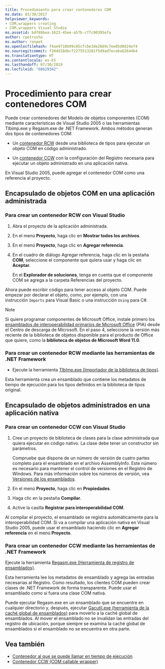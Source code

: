```yaml
---
title: Procedimiento para crear contenedores COM
ms.date: 03/30/2017
helpviewer_keywords:
- COM,wrappers creating
- COM,wrappers Visual Studio
ms.assetid: bdf89bea-1623-45ee-a57b-cf7c90395efa
author: rpetrusha
ms.author: ronpet
ms.openlocfilehash: f4ae9710b99c85cfcbe3de2669c7ee85d0d24ef4
ms.sourcegitcommit: f20dd18dbcf2275513281f5d9ad7ece6a62644b4
ms.translationtype: HT
ms.contentlocale: es-ES
ms.lasthandoff: 07/30/2019
ms.locfileid: "68629342"
---
```

# <a name="how-to-create-com-wrappers"></a>Procedimiento para crear contenedores COM

Puede crear contenedores del Modelo de objetos componentes (COM) mediante características de Visual Studio 2005 o las herramientas Tlbimp.exe y Regasm.exe de .NET Framework. Ambos métodos generan dos tipos de contenedores COM:

- Un [contenedor RCW](../../../docs/standard/native-interop/runtime-callable-wrapper.md) desde una biblioteca de tipos para ejecutar un objeto COM en código administrado.

- Un [contenedor CCW](../../../docs/standard/native-interop/com-callable-wrapper.md) con la configuración del Registro necesaria para ejecutar un objeto administrado en una aplicación nativa.

En Visual Studio 2005, puede agregar el contenedor COM como una referencia al proyecto.

## <a name="wrap-com-objects-in-a-managed-application"></a>Encapsulado de objetos COM en una aplicación administrada

### <a name="to-create-a-runtime-callable-wrapper-using-visual-studio"></a>Para crear un contenedor RCW con Visual Studio

1. Abra el proyecto de la aplicación administrada.

2. En el menú **Proyecto**, haga clic en **Mostrar todos los archivos**.

3. En el menú **Proyecto**, haga clic en **Agregar referencia**.

4. En el cuadro de diálogo Agregar referencia, haga clic en la pestaña **COM**, seleccione el componente que quiera usar y haga clic en **Aceptar**.

     En el **Explorador de soluciones**, tenga en cuenta que el componente COM se agrega a la carpeta Referencias del proyecto.

Ahora puede escribir código para tener acceso al objeto COM. Puede empezar por declarar el objeto, como, por ejemplo, con una instrucción `Imports` para Visual Basic o una instrucción `Using` para C#.

> [!NOTE]
> Si quiere programar componentes de Microsoft Office, instale primero los [ensamblados de interoperabilidad primarios de Microsoft Office](https://go.microsoft.com/fwlink/?LinkId=50479) (PIA) desde el Centro de descarga de Microsoft. En el paso 4, seleccione la versión más reciente de la biblioteca de objetos disponible para el producto de Office que quiere, como la **biblioteca de objetos de Microsoft Word 11.0**.  
  
### <a name="to-create-a-runtime-callable-wrapper-using-net-framework-tools"></a>Para crear un contenedor RCW mediante las herramientas de .NET Framework  
  
- Ejecute la herramienta [TlbImp.exe (Importador de la biblioteca de tipos)](../../../docs/framework/tools/tlbimp-exe-type-library-importer.md).  
  
 Esta herramienta crea un ensamblado que contiene los metadatos de tiempo de ejecución para los tipos definidos en la biblioteca de tipos original.  
  
## <a name="wrap-managed-objects-in-a-native-application"></a>Encapsulado de objetos administrados en una aplicación nativa  
  
### <a name="to-create-a-com-callable-wrapper-using-visual-studio"></a>Para crear un contenedor CCW con Visual Studio  
  
1. Cree un proyecto de biblioteca de clases para la clase administrada que quiera ejecutar en código nativo. La clase debe tener un constructor sin parámetros.  
  
     Compruebe que dispone de un número de versión de cuatro partes completo para el ensamblado en el archivo AssemblyInfo. Este número es necesario para mantener el control de versiones en el Registro de Windows. Para más información sobre los números de versión, vea [Versiones de los ensamblados](../../../docs/framework/app-domains/assembly-versioning.md).  
  
2. En el menú **Proyecto**, haga clic en **Propiedades**.  
  
3. Haga clic en la pestaña **Compilar**.  
  
4. Active la casilla **Registrar para interoperabilidad COM**.  
  
 Al compilar el proyecto, el ensamblado se registra automáticamente para la interoperabilidad COM. Si va a compilar una aplicación nativa en Visual Studio 2005, puede usar el ensamblado haciendo clic en **Agregar referencia** en el menú **Proyecto**.  
  
### <a name="to-create-a-com-callable-wrapper-using-net-framework-tools"></a>Para crear un contenedor CCW mediante las herramientas de .NET Framework  
  
Ejecute la herramienta [Regasm.exe (Herramienta de registro de ensamblados)](../../../docs/framework/tools/regasm-exe-assembly-registration-tool.md).  
  
Esta herramienta lee los metadatos de ensamblado y agrega las entradas necesarias al Registro. Como resultado, los clientes COM pueden crear clases de .NET Framework de forma transparente. Puede usar el ensamblado como si fuera una clase COM nativa.  
  
Puede ejecutar Regasm.exe en un ensamblado que se encuentre en cualquier directorio y, después, ejecutar [Gacutil.exe (herramienta de la caché global de ensamblados)](../../../docs/framework/tools/gacutil-exe-gac-tool.md) para moverlo a la caché global de ensamblados. Al mover el ensamblado no se invalidan las entradas del registro de ubicación, porque siempre se examina la caché global de ensamblados si el ensamblado no se encuentra en otra parte.  
  
## <a name="see-also"></a>Vea también

- [Contenedor al que se puede llamar en tiempo de ejecución](../../../docs/standard/native-interop/runtime-callable-wrapper.md)
- [Contenedor CCW (COM callable wrapper)](../../../docs/standard/native-interop/com-callable-wrapper.md)
